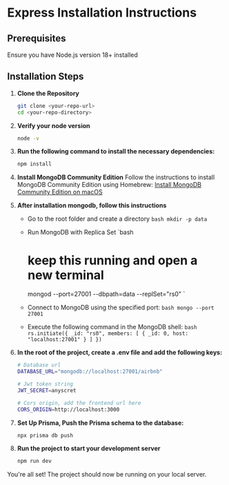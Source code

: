 # Express Installation Instructions

## Prerequisites

Ensure you have Node.js version 18+ installed

## Installation Steps

1. **Clone the Repository**

   ```bash
   git clone <your-repo-url>
   cd <your-repo-directory>
   ```

2. **Verify your node version**

   ```bash
   node -v
   ```

3. **Run the following command to install the necessary dependencies:**

   ```bash
   npm install
   ```

4. **Install MongoDB Community Edition**
   Follow the instructions to install MongoDB Community Edition using Homebrew: [Install MongoDB Community Edition on macOS](https://www.mongodb.com/docs/manual/tutorial/install-mongodb-on-os-x/)

5. **After installation mongodb, follow this instructions**

   - Go to the root folder and create a directory
     `bash
   mkdir -p data
 `

   - Run MongoDB with Replica Set
     `bash

     # keep this running and open a new terminal

     mongod --port=27001 --dbpath=data --replSet="rs0"
     `

   - Connect to MongoDB using the specified port:
     `bash
  mongo --port 27001
 `

   - Execute the following command in the MongoDB shell:
     `bash
     rs.initiate({
     _id: "rs0",
     members: [
         {
         _id: 0,
         host: "localhost:27001"
         }
     ]
     })
 `

6. **In the root of the project, create a .env file and add the following keys:**

   ```bash
   # Database url
   DATABASE_URL="mongodb://localhost:27001/airbnb"

   # Jwt token string
   JWT_SECRET=anyscret

   # Cors origin, add the frontend url here
   CORS_ORIGIN=http://localhost:3000
   ```

7. **Set Up Prisma, Push the Prisma schema to the database:**

   ```bash
   npx prisma db push
   ```

8. **Run the project to start your development server**
   ```bash
   npm run dev
   ```

You're all set! The project should now be running on your local server.
